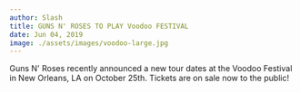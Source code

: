 ```yaml
---
author: Slash
title: GUNS N' ROSES TO PLAY Voodoo FESTIVAL
date: Jun 04, 2019
image: ./assets/images/voodoo-large.jpg
---
```





Guns N' Roses recently announced a new tour dates at the Voodoo Festival in New Orleans, LA on October 25th.
Tickets are on sale now to the public!